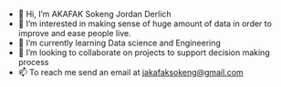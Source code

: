 - 👋 Hi, I’m AKAFAK Sokeng Jordan Derlich
- 👀 I’m interested in making sense of huge amount of data in order to improve and ease people live.
- 🌱 I’m currently learning Data science and Engineering
- 💞️ I’m looking to collaborate on projects to support decision making process
- 📫 To reach me send an email at jakafaksokeng@gmail.com

<!---
Jderlich/Jderlich is a ✨ special ✨ repository because its `README.md` (this file) appears on your GitHub profile.
You can click the Preview link to take a look at your changes.
--->
